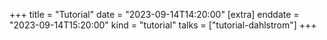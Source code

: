 +++
title = "Tutorial"
date = "2023-09-14T14:20:00"
[extra]
enddate = "2023-09-14T15:20:00"
kind = "tutorial"
talks = ["tutorial-dahlstrom"]
+++
